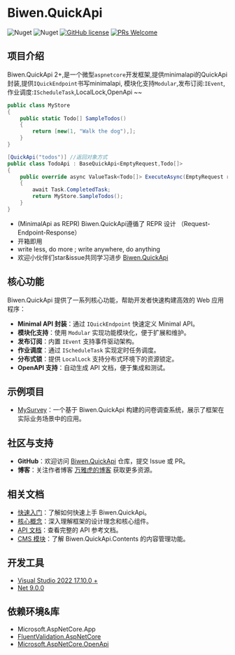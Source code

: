 ﻿---
_disableNewTab: true
_lang: zh-CN
_layout: landing
_appLogoUrl: https://github.com/vipwan/Biwen.QuickApi
---

# Biwen.QuickApi

![Nuget](https://img.shields.io/nuget/v/Biwen.QuickApi)
![Nuget](https://img.shields.io/nuget/dt/Biwen.QuickApi)
[![GitHub license](https://img.shields.io/badge/license-MIT-blue.svg)](https://github.com/vipwan/Biwen.QuickApi/blob/master/LICENSE.txt) 
[![PRs Welcome](https://img.shields.io/badge/PRs-welcome-brightgreen.svg)](https://github.com/vipwan/Biwen.QuickApi/pulls) 

## 项目介绍
Biwen.QuickApi 2+,是一个微型`aspnetcore`开发框架,提供minimalapi的QuickApi封装,提供`IQuickEndpoint`书写minimalapi,
模块化支持`Modular`,发布订阅:`IEvent`,作业调度:`IScheduleTask`,LocalLock,OpenApi ~~

```csharp
public class MyStore
{
    public static Todo[] SampleTodos()
    {
        return [new(1, "Walk the dog"),];
    }
}

[QuickApi("todos")] //返回对象方式
public class TodoApi : BaseQuickApi<EmptyRequest,Todo[]>
{
    public override async ValueTask<Todo[]> ExecuteAsync(EmptyRequest request)
    {
        await Task.CompletedTask;
        return MyStore.SampleTodos();
    }
}
```
- (MinimalApi as REPR) Biwen.QuickApi遵循了 REPR 设计 （Request-Endpoint-Response）
- 开箱即用
- write less, do more ; write anywhere, do anything  
- 欢迎小伙伴们star&issue共同学习进步 [Biwen.QuickApi](https://github.com/vipwan/Biwen.QuickApi)

## 核心功能

Biwen.QuickApi 提供了一系列核心功能，帮助开发者快速构建高效的 Web 应用程序：

- **Minimal API 封装**：通过 `IQuickEndpoint` 快速定义 Minimal API。
- **模块化支持**：使用 `Modular` 实现功能模块化，便于扩展和维护。
- **发布订阅**：内置 `IEvent` 支持事件驱动架构。
- **作业调度**：通过 `IScheduleTask` 实现定时任务调度。
- **分布式锁**：提供 `LocalLock` 支持分布式环境下的资源锁定。
- **OpenAPI 支持**：自动生成 API 文档，便于集成和测试。

## 示例项目

- [MySurvey](https://github.com/vipwan/MySurvey)：一个基于 Biwen.QuickApi 构建的问卷调查系统，展示了框架在实际业务场景中的应用。

## 社区与支持

- **GitHub**：欢迎访问 [Biwen.QuickApi](https://github.com/vipwan/Biwen.QuickApi) 仓库，提交 Issue 或 PR。
- **博客**：关注作者博客 [万雅虎的博客](https://www.cnblogs.com/vipwan/) 获取更多资源。

## 相关文档

- [快速入门](articles/GettingStarted.md)：了解如何快速上手 Biwen.QuickApi。
- [核心概念](articles/CoreConcepts.md)：深入理解框架的设计理念和核心组件。
- [API 文档](articles/QuickApi.md)：查看完整的 API 参考文档。
- [CMS 模块](articles/CMS/Overview.md)：了解 Biwen.QuickApi.Contents 的内容管理功能。

## 开发工具

- [Visual Studio 2022 17.10.0 +](https://learn.microsoft.com/zh-cn/visualstudio/releases/2022/release-notes-preview)
- [Net 9.0.0](https://dotnet.microsoft.com/zh-cn/download/dotnet/9.0)

## 依赖环境&库

- Microsoft.AspNetCore.App
- [FluentValidation.AspNetCore](https://www.nuget.org/packages/FluentValidation.AspNetCore/11.3.0)
- [Microsoft.AspNetCore.OpenApi](https://www.nuget.org/packages/Microsoft.AspNetCore.OpenApi/8.0.6)